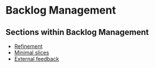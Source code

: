 # Backlog Management

## Sections within Backlog Management

* [Refinement](backlog-refinement.md)
* [Minimal slices](minimal-slices.md)
* [External feedback](external-feedback.md)
